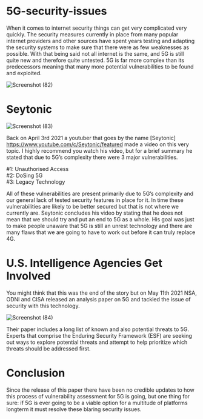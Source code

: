 # 5G-security-issues
When it comes to internet security things can get very complicated very quickly. The security measures currently in place from many popular internet providers and other sources have spent years testing and adapting the security systems to make sure that there were as few weaknesses as possible. With that being said not all internet is the same, and 5G is still quite new and therefore quite untested. 5G is far more complex than its predecessors meaning that many more potential vulnerabilities to be found and exploited. 

![Screenshot (82)](https://user-images.githubusercontent.com/64501695/121282096-fbd37e00-c8a6-11eb-80f9-0284fe8ca605.png)

# Seytonic
![Screenshot (83)](https://user-images.githubusercontent.com/64501695/121282180-0f7ee480-c8a7-11eb-8714-f01c89a25f6c.png)


Back on April 3rd 2021 a youtuber that goes by the name [Seytonic] https://www.youtube.com/c/Seytonic/featured made a video on this very topic. I highly recommend you watch his video, but for a brief summary he stated that due to 5G’s complexity there were 3 major vulnerabilities. 

#1: Unauthorised Access                                                                     
#2: DoSing 5G                                                                                 
#3: Legacy Technology 

All of these vulnerabilities are present primarily due to 5G’s complexity and our general lack of tested security features in place for it. In time these vulnerabilities are likely to be better secured but that is not where we currently are. Seytonic concludes his video by stating that he does not mean that we should try and put an end to 5G as a whole. His goal was just to make people unaware that 5G is still an unrest technology and there are many flaws that we are going to have to work out before it can truly replace 4G. 

# U.S. Intelligence Agencies Get Involved
You might think that this was the end of the story but on May 11th 2021 NSA, ODNI and CISA released an analysis paper on 5G and tackled the issue of security with this technology. 

![Screenshot (84)](https://user-images.githubusercontent.com/64501695/121282426-7a302000-c8a7-11eb-9b48-7c69424103e5.png)

Their paper includes a long list of known and also potential threats to 5G. Experts that comprise the Enduring Security Framework (ESF) are seeking out ways to explore potential threats and attempt to help prioritize which threats should be addressed first. 

# Conclusion
Since the release of this paper there have been no credible updates to how this process of vulnerability assessment for 5G is going, but one thing for sure: if 5G is ever going to be a viable option for a multitude of platforms longterm it must resolve these blaring security issues. 
